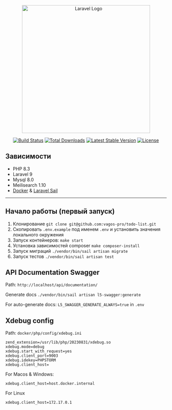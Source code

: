 <p align="center"><a href="https://laravel.com" target="_blank"><img src="https://raw.githubusercontent.com/laravel/art/master/logo-lockup/5%20SVG/2%20CMYK/1%20Full%20Color/laravel-logolockup-cmyk-red.svg" width="400" alt="Laravel Logo"></a></p>

<p align="center">
<a href="https://github.com/laravel/framework/actions"><img src="https://github.com/laravel/framework/workflows/tests/badge.svg" alt="Build Status"></a>
<a href="https://packagist.org/packages/laravel/framework"><img src="https://img.shields.io/packagist/dt/laravel/framework" alt="Total Downloads"></a>
<a href="https://packagist.org/packages/laravel/framework"><img src="https://img.shields.io/packagist/v/laravel/framework" alt="Latest Stable Version"></a>
<a href="https://packagist.org/packages/laravel/framework"><img src="https://img.shields.io/packagist/l/laravel/framework" alt="License"></a>
</p>

## Зависимости

* PHP 8.3
* Laravel 9
* Mysql 8.0
* Meilisearch 1.10
* [Docker](https://www.docker.com/get-started) & [Laravel Sail](https://laravel.com/docs/9.x/sail#main-content)

<hr>

## Начало работы (первый запуск)

1. Клонирование `git clone git@github.com:vagos-pro/todo-list.git`
2. Скопировать `.env.example` под именем `.env` и установить значения локального окружения
3. Запуск контейнеров: `make start`
4. Установка зависимостей composer `make composer-install`
5. Запуск миграций `./vendor/bin/sail artisan migrate`
6. Запуск тестов `./vendor/bin/sail artisan test`

## API Documentation Swagger

Path: `http://localhost/api/documentation/`

Generate docs `./vendor/bin/sail artisan l5-swagger:generate`

For auto-generate docs: `L5_SWAGGER_GENERATE_ALWAYS=true` in `.env`


## Xdebug config

Path: `docker/php/config/xdebug.ini`

```angular2html
zend_extension=/usr/lib/php/20230831/xdebug.so
xdebug.mode=debug
xdebug.start_with_request=yes
xdebug.client_port=9003
xdebug.idekey=PHPSTORM
xdebug.client_host=
```
For Macos & Windows:
```
xdebug.client_host=host.docker.internal
```
For Linux

```
xdebug.client_host=172.17.0.1
```
